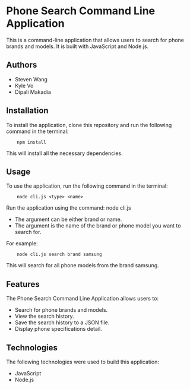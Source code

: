 # Phone Search Command Line Application

This is a command-line application that allows users to search for phone brands and models. It is built with JavaScript and Node.js.

## Authors

- Steven Wang
- Kyle Vo
- Dipali Makadia

## Installation

To install the application, clone this repository and run the following command in the terminal:

```
    npm install
```

This will install all the necessary dependencies.

## Usage

To use the application, run the following command in the terminal:

```
    node cli.js <type> <name>
```

Run the application using the command: node cli.js <type> <name>

- The <type> argument can be either brand or name.
- The <name> argument is the name of the brand or phone model you want to search for.

For example:

```
    node cli.js search brand samsung
```

This will search for all phone models from the brand samsung.

## Features

The Phone Search Command Line Application allows users to:

- Search for phone brands and models.
- View the search history.
- Save the search history to a JSON file.
- Display phone specifications detail.

## Technologies

The following technologies were used to build this application:

- JavaScript
- Node.js
